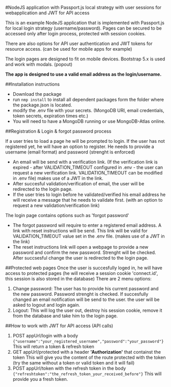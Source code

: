 #NodeJS application with Passport.js local strategy with user sessions for webapplication and JWT for API access

This is an example NodeJS application that is implemented with Passport.js for local login strategy (username/password). Pages can be secured to be accessed only after login process, protected with session cookies.

There are also options for API user authentication and JWT tokens for resource access. (can be used for mobile apps for example)

The login pages are designed to fit on mobile devices. Bootstrap 5.x is used and work with modals. (popout)

**The app is designed to use a valid email address as the login/username.**

##Installation instructions
- Download the package
- run ```nmp install``` to install all dependent packages form the folder where the package.json is located.
- modify the .env file with your secrets. (MongoDB URI, email credentials, token secrets, expiration times etc.)
- You will need to have a MongoDB running or use MongoDB-Atlas online.

##Registration & Login & forgot password process

If a user tries to load a page he will be prompted to login.
If the user has not registered yet, he will have an option to register. He needs to provide a username (email format) and password (strenght is enforced)
- An email will be send with a verification link. (If the verification link is expired - after VALIDATION_TIMEOUT configured in .env - the user can request a new verification link. VALIDATION_TIMEOUT can be modified in .env file) makes use of a JWT in the link.
- After succesful validation/verification of email, the user will be redirected to the login page.
- If the user tries to login before he validated/verified his email address he will receive a message that he needs to validate first. (with an option to request a new validation/verification link)
  
The login page contains options such as 'forgot password'
- The forgot password will require to enter a registered email address. A link with reset instructions will be send. This link will be valid for VALIDATION_TIMEOUT value set in the .env file. (makes use of a JWT in the link)
- The reset instructions link will open a webpage to provide a new password and confirm the new password. Strenght will be checked. After succsesful change the user is redirected to the login page.

##Protected web pages
Once the user is succesfully loged in, he will have access to protected pages (he will receive a session cookie 'connect.id', this session is also stored in the database)
There are 2 menu options:
1. Change password: The user has to provide his current password and the new password. Password strenght is checked. If succesfully changed an email notification will be send to the user. the user will be asked to logout and login again.
2. Logout: This will log the user out, destroy his session cookie, remove it from the database and take him to the login page.


##How to work with JWT for API access (API calls)
1. POST appUrl/login with a body ```{"username":"your_registered_username","password":"your_password"}```
This will return a token & refresh token
2. GET appUrl/protected with a header **'Authorization'** that containst the token
This will give you the content of the route protected with the token (try the same without a token or valid token and it will fail)
3. POST appUrl/token with the refresh token in the body ```{"refreshtoken":"the_refresh_token_your_received_before"}```
This will provide you a fresh token.
